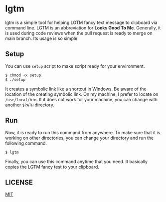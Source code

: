 # lgtm

lgtm is a simple tool for helping LGTM fancy text message to clipboard via command line. LGTM is an abbreviation for
**Looks Good To Me**. Generally, it is used during code reviews when the pull request is ready to merge on main branch. Its
usage is so simple.

## Setup

You can use `setup` script to make script ready for your environment.

```shell
$ chmod +x setup
$ ./setup
```

It creates a symbolic link like a shortcut in Windows. Be aware of the location of the creating symbolic link. On my
machine, I prefer to locate on `/usr/local/bin`. If it does not work for your machine, you can change with
another `$PATH` directory.

## Run

Now, it is ready to run this command from anywhere. To make sure that it is working on other directories, you can change
your directory and run the following command.

```shell
$ lgtm
```

Finally, you can use this command anytime that you need. It basically copies the LGTM fancy test to your clipboard. 

## LICENSE

[MIT](https://github.com/gozeloglu/lgtm/blob/main/LICENSE)